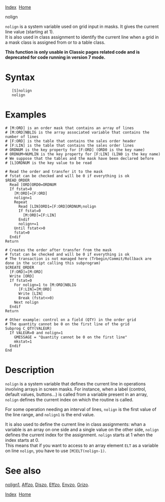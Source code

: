 [Index](index.html)  [Home](getting-started_home.html)

nolign

`nolign` is a system variable used on grid input in masks. It gives the current line value (starting at 1).  
It is also used in class assignment to identify the current line when a grid in a mask class is assigned from or to a table class.

**This function is only usable in Classic pages related code and is deprecated for code running in version 7 mode.**

# Syntax

```
   [S]nolign
   nolign
```

# Examples

```
# [M:ORD] is an order mask that contains an array of lines
# [M:ORD]NBLIG is the array associated variable that contains the number of lines
# [F:ORD] is the table that contains the sales order header
# [F:LIN] is the table that contains the sales order lines
# ORDNUM is the key property for [F:ORD] (ORD0 is the key name)
# ORDNUM+NUMLIN is the key property for [F:LIN] (LIN0 is the key name)
# We suppose that the tables and the mask have been declared before
# [L]ORDNUM is the key value to be read

# Read the order and transfer it to the mask
# fstat can be checked and will be 0 if everything is ok
$READ_ORDER
  Read [ORD]ORD0=ORDNUM
  If fstat=0
    [M:ORD]=[F:ORD]
    nolign=1
    Repeat
      Read [LIN]ORD1=[F:ORD]ORDNUM;nolign
      If fstat=0
        [M:ORD]=[F:LIN]
      Endif
      nolign+=1
    Until fstat<>0
    fstat=0
  Endif
Return

# Creates the order after transfer from the mask
# fstat can be checked and will be 0 if everything is ok
# The transaction is not managed here (Trbegin/Commit/Rollback are done in the script calling this subprogram)
$CREATE_ORDER
  [F:ORD]=[M:ORD]
  Write [ORD]
  If fstat=0
    For nolign=1 to [M:ORD]NBLIG
      [F:LIN]=[M:ORD]
      Write [LIN]
      Break (fstat<>0)
    Next nolign
  Endif
Return

# Other example: control on a field (QTY) in the order grid
# The quantity cannot be 0 on the first line of the grid
Subprog C_QTY(VALEUR)
  If VALEUR=0 and nolign=1
    GMESSAGE = "Quantity cannot be 0 on the first line"
    mkstat=1
  Endif
End
```

# Description

`nolign` is a system variable that defines the current line in operations involving arrays in screen masks. For instance, when a label (control, default values, buttons...) is called from a variable present in an array, `nolign` defines the current index on which the routine is called.

For some operation needing an interval of lines, `nolign` is the first value of the line range, and `nolign1` is the end value.

It is also used to define the current line in class assignments: whan a variable is an array on one side and a single value on the other side, `nolign` defines the current index for the assignment. `nolign` starts at 1 when the index starts at 0.  
This means that if you want to access to an array element `ELT` as a variable on line `nolign`, you have to use `[M]ELT(nolign-1)`.

# See also

[nolign1](4gl_Nolign1.html), [Affzo](4gl_Affzo.html), [Diszo](4gl_Diszo.html), [Effzo](4gl_Effzo.html), [Envzo](4gl_Envzo.html), [Grizo](4gl_Grizo.html).

  

[Index](index.html)  [Home](getting-started_home.html)